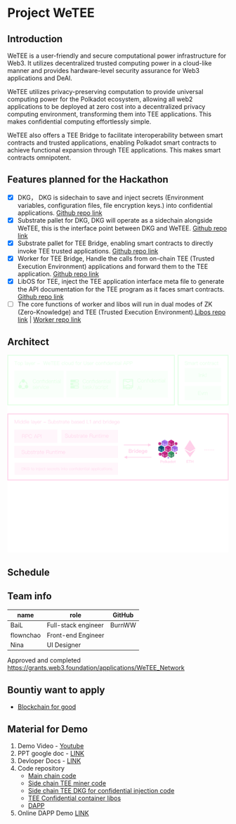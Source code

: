 # Project WeTEE
## Introduction
WeTEE is a user-friendly and secure computational power infrastructure for Web3. It utilizes decentralized trusted computing power in a cloud-like manner and provides hardware-level security assurance for Web3 applications and DeAI.

WeTEE utilizes privacy-preserving computation to provide universal computing power for the Polkadot ecosystem, allowing all web2 applications to be deployed at zero cost into a decentralized privacy computing environment, transforming them into TEE applications. This makes confidential computing effortlessly simple.

WeTEE also offers a TEE Bridge to facilitate interoperability between smart contracts and trusted applications, enabling Polkadot smart contracts to achieve functional expansion through TEE applications. This makes smart contracts omnipotent.

## Features planned for the Hackathon
- [x]  DKG， DKG is sidechain to save and inject secrets (Environment variables, configuration files, file encryption keys.) into confidential applications.  [Github repo link](https://github.com/wetee-dao/dsecret/tree/polkadot-2024-hackathon)
- [x] Substrate pallet for DKG, DKG will operate as a sidechain alongside WeTEE, this is the interface point between DKG and WeTEE. [Github repo link](https://github.com/wetee-dao/chain/tree/polkadot-2024-hackathon)
- [x] Substrate pallet for TEE Bridge, enabling smart contracts to directly invoke TEE trusted applications. [Github repo link](https://github.com/wetee-dao/chain/tree/polkadot-2024-hackathon)
- [x] Worker for TEE Bridge, Handle the calls from on-chain TEE (Trusted Execution Environment) applications and forward them to the TEE application. [Github repo link](https://github.com/wetee-dao/worker/tree/polkadot-2024-hackathon)
- [x] LibOS for TEE, inject the TEE application interface meta file to generate the API documentation for the TEE program as it faces smart contracts. [Github repo link](https://github.com/wetee-dao/libos-entry/tree/polkadot-2024-hackathon)
- [ ] The core functions of worker and libos will run in dual modes of ZK (Zero-Knowledge) and TEE (Trusted Execution Environment).[Libos repo link](https://github.com/wetee-dao/libos-entry/tree/polkadot-2024-hackathon) | [Worker repo link](https://github.com/wetee-dao/worker/tree/polkadot-2024-hackathon)

## Architect
![Architecture](./doc/arch.png)

## Schedule

## Team info
| name         | role         | GitHub |
| ----------- | ----------- | -----------  |
| BaiL       | Full-stack engineer  | BurnWW   |
| flownchao  | Front-end Engineer     |     |
| Nina       | UI Designer   |        |

Approved and completed https://grants.web3.foundation/applications/WeTEE_Network

##  Bountiy want to apply 
 - [Blockchain for good](https://dorahacks.io/hackathon/polkadot-2024-singapore/bounties-details#blockchain-for-good)

## Material for Demo
1. Demo Video - [Youtube](https://youtu.be/QveGcIUHLeE)
2. PPT google doc - [LINK](https://drive.google.com/file/d/1bX5nDMbrPtKXYLLJmnNotGM87QUc-9Ht/view?usp=sharing)
3. Devloper Docs - [LINK](https://wetee.gitbook.io/docment) 
4. Code repository
    - [Main chain code](https://github.com/wetee-dao/chain/tree/polkadot-2024-hackathon)
    - [Side chain TEE miner code](https://github.com/wetee-dao/tee-worker/tree/polkadot-2024-hackathon)
    - [Side chain TEE DKG for confidential injection code](https://github.com/wetee-dao/tee-dsecret/tree/polkadot-2024-hackathon)
    - [TEE Confidential container libos](https://github.com/wetee-dao/libos-entry/tree/polkadot-2024-hackathon)
    - [DAPP](https://github.com/wetee-dao/dapp/tree/polkadot-2024-hackathon)
5. Online DAPP Demo [LINK](https://dapp.wetee.app)